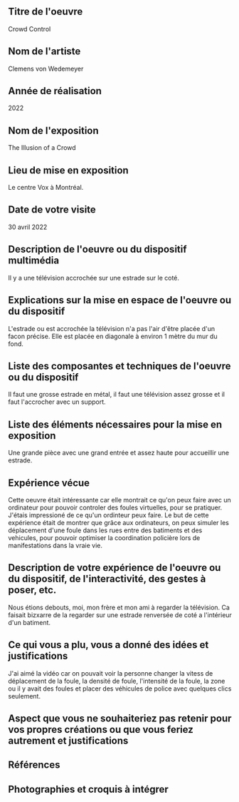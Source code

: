 ## Titre de l'oeuvre
Crowd Control


## Nom de l'artiste
Clemens von Wedemeyer

## Année de réalisation
2022

## Nom de l'exposition
The Illusion of a Crowd

## Lieu de mise en exposition 
Le centre Vox à Montréal.

## Date de votre visite
30 avril 2022

## Description de l'oeuvre ou du dispositif multimédia
Il y a une télévision accrochée sur une estrade sur le coté.

## Explications sur la mise en espace de l'oeuvre ou du dispositif
L'estrade ou est accrochée la télévision n'a pas l'air d'être placée d'un facon précise. Elle est placée en diagonale à environ 1 mètre du mur du fond.

## Liste des composantes et techniques de l'oeuvre ou du dispositif
Il faut une grosse estrade en métal, il faut une télévision assez grosse et il faut l'accrocher avec un support.

## Liste des éléments nécessaires pour la mise en exposition
Une grande pièce avec une grand entrée et assez haute pour accueillir une estrade.

## Expérience vécue 
Cette oeuvre était intéressante car elle montrait ce qu'on peux faire avec un ordinateur pour pouvoir controler des foules virtuelles, pour se pratiquer. J'étais impressioné de ce qu'un ordinteur peux faire. Le but de cette expérience était de montrer que grâce aux ordinateurs, on peux simuler les déplacement d'une foule dans les rues entre des batiments et des vehicules, pour pouvoir optimiser la coordination policière lors de manifestations dans la vraie vie.

## Description de votre expérience de l'oeuvre ou du dispositif, de l'interactivité, des gestes à poser, etc.
Nous étions debouts, moi, mon frère et mon ami à regarder la télévision. Ca faisait bizxarre de la regarder sur une estrade renversée de coté a l'intérieur d'un batiment.

## Ce qui vous a plu, vous a donné des idées et justifications
J'ai aimé la vidéo car on pouvait voir la personne changer la vitess de déplacement de la foule, la densité de foule, l'intensité de la foule, la zone ou il y avait des foules et placer des véhicules de police avec quelques clics seulement. 

## Aspect que vous ne souhaiteriez pas retenir pour vos propres créations ou que vous feriez autrement et justifications


## Références

## Photographies et croquis à intégrer
